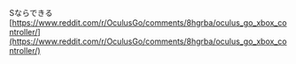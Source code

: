 
Sならできる
[https://www.reddit.com/r/OculusGo/comments/8hgrba/oculus_go_xbox_controller/](https://www.reddit.com/r/OculusGo/comments/8hgrba/oculus_go_xbox_controller/)
